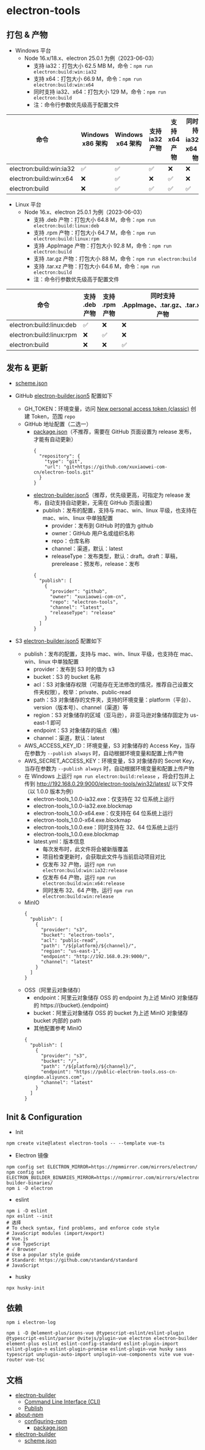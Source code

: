 # electron-tools

## 打包 & 产物

- Windows 平台
    - Node 16.x/18.x、electron 25.0.1 为例（2023-06-03）
        - 支持 ia32：打包大小 62.5 MB M，命令：`npm run electron:build:win:ia32`
        - 支持 x64：打包大小 66.9 M，命令：`npm run electron:build:win:x64`
        - 同时支持 ia32、x64：打包大小 129 M，命令：`npm run electron:build`
        - 注：命令行参数优先级高于配置文件

| 命令                      | Windows x86 架构 | Windows x64 架构 | 支持 ia32 产物 | 支持 x64 产物 | 同时支持 ia32、x64 产物 |
|-------------------------|----------------|----------------|------------|-----------|------------------|
| electron:build:win:ia32 | ✅              | ✅              | ✅          | ❌         | ❌                |
| electron:build:win:x64  | ❌              | ✅              | ❌          | ✅         | ❌                |
| electron:build          | ❌              | ✅              | ✅          | ✅         | ✅                |

- Linux 平台
    - Node 16.x、electron 25.0.1 为例（2023-06-03）
        - 支持 .deb 产物：打包大小 64.8 M，命令：`npm run electron:build:linux:deb`
        - 支持 .rpm 产物：打包大小 64.7 M，命令：`npm run electron:build:linux:rpm`
        - 支持 .AppImage 产物：打包大小 92.8 M，命令：`npm run electron:build`
        - 支持 .tar.gz 产物：打包大小 88 M，命令：`npm run electron:build`
        - 支持 .tar.xz 产物：打包大小 64.6 M，命令：`npm run electron:build`
        - 注：命令行参数优先级高于配置文件

| 命令                       | 支持 .deb  产物 | 支持 .rpm 产物 | 同时支持 .AppImage、.tar.gz、.tar.xz 产物 |
|--------------------------|-------------|------------|-----------------------------------|
| electron:build:linux:deb | ✅           | ❌          | ❌                                 |
| electron:build:linux:rpm | ❌           | ✅          | ❌                                 |
| electron:build           | ❌           | ❌          | ✅                                 |

## 发布 & 更新

- [scheme.json](https://github.com/electron-userland/electron-builder/blob/master/packages/app-builder-lib/scheme.json)

- GitHub [electron-builder.json5](electron-builder.json5) 配置如下
    - GH_TOKEN：环境变量，访问 [New personal access token (classic)](https://github.com/settings/tokens/new) 创建 Token，范围
      `repo`
    - GitHub 地址配置（二选一）
        - [package.json](package.json)（不推荐，需要在 GitHub 页面设置为 release 发布，才能有自动更新）
          ```json5
          {
            "repository": {
              "type": "git",
              "url": "git+https://github.com/xuxiaowei-com-cn/electron-tools.git"
            }
          }
          ```
        - [electron-builder.json5](electron-builder.json5)（推荐，优先级更高，可指定为 release 发布，自动支持自动更新，无需在
          GitHub 页面设置）
            - publish：发布的配置，支持与 mac、win、linux 平级，也支持在 mac、win、linux 中单独配置
                - provider：发布到 GitHub 时的值为 github
                - owner：GitHub 用户名或组织名称
                - repo：仓库名称
                - channel：渠道，默认：latest
                - releaseType：发布类型，默认：draft。draft：草稿，prerelease：预发布，release：发布
          ```json5
          {
            "publish": [
              {
                "provider": "github",
                "owner": "xuxiaowei-com-cn",
                "repo": "electron-tools",
                "channel": "latest",
                "releaseType": "release"
              }
            ]
          }
          ```

- S3 [electron-builder.json5](electron-builder.json5) 配置如下
    - publish：发布的配置，支持与 mac、win、linux 平级，也支持在 mac、win、linux 中单独配置
        - provider：发布到 S3 时的值为 s3
        - bucket：S3 的 bucket 名称
        - acl：S3 对象储存权限（可能存在无法修改的情况，推荐自己设置文件夹权限），枚举：private、public-read
        - path：S3 对象储存的文件夹，支持的环境变量：platform（平台）、version（版本号）、channel（渠道）等
        - region：S3 对象储存的区域（亚马逊），非亚马逊对象储存固定为 us-east-1 即可
        - endpoint：S3 对象储存的端点（桶）
        - channel：渠道，默认：latest
    - AWS_ACCESS_KEY_ID：环境变量，S3 对象储存的 Access Key，当存在参数为 `--publish always` 时，自动根据环境变量和配置上传产物
    - AWS_SECRET_ACCESS_KEY：环境变量，S3 对象储存的 Secret Key，当存在参数为 `--publish always` 时，自动根据环境变量和配置上传产物
    - 在 Windows 上运行 `npm run electron:build:release`
      ，将会打包并上传到 http://192.168.0.29:9000/electron-tools/win32/latest/ 以下文件（以 1.0.0 版本为例）
        - electron-tools_1.0.0-ia32.exe：仅支持在 32 位系统上运行
        - electron-tools_1.0.0-ia32.exe.blockmap
        - electron-tools_1.0.0-x64.exe：仅支持在 64 位系统上运行
        - electron-tools_1.0.0-x64.exe.blockmap
        - electron-tools_1.0.0.exe：同时支持在 32、64 位系统上运行
        - electron-tools_1.0.0.exe.blockmap
        - latest.yml：版本信息
            - 每次发布时，此文件将会被新版覆盖
            - 项目检查更新时，会获取此文件与当前启动项目对比
            - 仅发布 32 产物，运行 `npm run electron:build:win:ia32:release`
            - 仅发布 64 产物，运行 `npm run electron:build:win:x64:release`
            - 同时发布 32、64 产物，运行 `npm run electron:build:win:release`
    - MinIO
        ```json5
        {
          "publish": [
            {
              "provider": "s3",
              "bucket": "electron-tools",
              "acl": "public-read",
              "path": "/${platform}/${channel}/",
              "region": "us-east-1",
              "endpoint": "http://192.168.0.29:9000/",
              "channel": "latest"
            }
          ]
        }
        ```
    - OSS（阿里云对象储存）
        - endpoint：阿里云对象储存 OSS 的 endpoint 为上述 MinIO 对象储存的 https://{bucket}.{endpoint}
        - bucket：阿里云对象储存 OSS 的 bucket 为上述 MinIO 对象储存 bucket 内部的 path
        - 其他配置参考 MinIO
        ```json5
        {
          "publish": [
            {
              "provider": "s3",
              "bucket": "/",
              "path": "/${platform}/${channel}/",
              "endpoint": "https://public-electron-tools.oss-cn-qingdao.aliyuncs.com",
              "channel": "latest"
            }
          ]
        }
        ```

## Init & Configuration

- Init

```shell
npm create vite@latest electron-tools -- --template vue-ts
```

- Electron 镜像

```shell
npm config set ELECTRON_MIRROR=https://npmmirror.com/mirrors/electron/
npm config set ELECTRON_BUILDER_BINARIES_MIRROR=https://npmmirror.com/mirrors/electron-builder-binaries/
npm i -D electron
```

- eslint

```shell
npm i -D eslint
npx eslint --init
# 选择
# To check syntax, find problems, and enforce code style
# JavaScript modules (import/export)
# Vue.js
# use TypeScript
# √ Browser
# Use a popular style guide
# Standard: https://github.com/standard/standard
# JavaScript
```

- husky

```shell
npx husky-init
```

## 依赖

```shell
npm i electron-log
```

```shell
npm i -D @element-plus/icons-vue @typescript-eslint/eslint-plugin @typescript-eslint/parser @vitejs/plugin-vue electron electron-builder element-plus eslint eslint-config-standard eslint-plugin-import eslint-plugin-n eslint-plugin-promise eslint-plugin-vue husky sass typescript unplugin-auto-import unplugin-vue-components vite vue vue-router vue-tsc
```

## 文档

- [electron-builder](https://www.electron.build)
    - [Command Line Interface (CLI)](https://www.electron.build/cli)
    - [Publish](https://www.electron.build/configuration/publish)
- [about-npm](https://docs.npmjs.com/about-npm)
    - [configuring-npm](https://docs.npmjs.com/cli/v9/configuring-npm)
        - [package.json](https://docs.npmjs.com/cli/v9/configuring-npm/package-json)
- [electron-builder](https://github.com/electron-userland/electron-builder)
    - [scheme.json](https://github.com/electron-userland/electron-builder/blob/master/packages/app-builder-lib/scheme.json)
